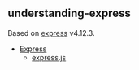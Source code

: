 understanding-express
---------

Based on [express](https://github.com/strongloop/express) v4.12.3.

- [Express](express/)
    - [express.js](express/express.md)
